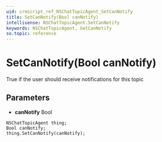```yaml
---
uid: crmscript_ref_NSChatTopicAgent_SetCanNotify
title: SetCanNotify(Bool canNotify)
intellisense: NSChatTopicAgent.SetCanNotify
keywords: NSChatTopicAgent, GetCanNotify
so.topic: reference
---
```


# SetCanNotify(Bool canNotify)

True if the user should receive notifications for this topic

## Parameters

* **canNotify** Bool

```crmscript
NSChatTopicAgent thing;
Bool canNotify;
thing.SetCanNotify(canNotify);
```

